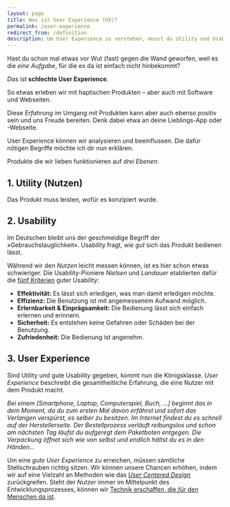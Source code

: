 ```yaml
---
layout: page
title: Was ist User Experience (UX)?
permalink: /user-experience
redirect_from: /definition
description: Um User Experience zu verstehen, musst du Utility und Usability kennen. Hier erkläre ich dir alle drei Begriffe.
---
```


Hast du schon mal etwas vor Wut (fast) gegen die Wand geworfen, weil es die _eine Aufgabe_, für die es da ist einfach nicht hinbekommt?

_Das_ ist **schlechte User Experience**.

So etwas erleben wir mit haptischen Produkten – aber auch mit Software und Webseiten.

Diese _Erfahrung_ im Umgang mit Produkten kann aber auch ebenso positiv sein und uns Freude bereiten. Denk dabei etwa an deine Lieblings-App oder -Webseite.

User Experience können wir analysieren und beeinflussen. Die dafür nötigen Begriffe möchte ich dir nun erklären.

Produkte die wir lieben funktionieren auf _drei Ebenen_:

## 1. Utility (Nutzen)

Das Produkt muss leisten, wofür es konzipiert wurde.

## 2.  Usability

Im Deutschen bleibt uns der geschmeidige Begriff der »Gebrauchstauglichkeit«. Usability fragt, _wie gut_ sich das Produkt bedienen lässt.

Während wir den _Nutzen_ leicht messen können, ist es hier schon etwas schwieriger. Die Usability-Pioniere _Nielsen_ und _Landauer_ etablierten dafür die [fünf Kriterien](/usability-measures) guter Usability:

-   **Effektivität:** Es lässt sich erledigen, was man damit erledigen möchte.
-   **Effizienz:** Die Benutzung ist mit angemessenem Aufwand möglich.
-   **Erlernbarkeit & Einprägsamkeit:** Die Bedienung lässt sich einfach erlernen und erinnern.
-   **Sicherheit:** Es entstehen keine Gefahren oder Schäden bei der Benutzung.
-   **Zufriedenheit:** Die Bedienung ist angenehm.

## 3. User Experience

Sind Utility und gute Usability gegeben, kommt nun die Königsklasse. _User Experience_ beschreibt die gesamtheitliche Erfahrung, die eine Nutzer mit dem Produkt macht.

_Bei einem [Smartphone, Laptop, Computerspiel, Buch, ...] beginnt das in dem Moment, da du zum ersten Mal davon erfährst und sofort das Verlangen verspürst, es selber zu besitzen. Im Internet findest du es schnell auf der Herstellerseite. Der Bestellprozess verläuft reibungslos und schon am nächsten Tag läufst du aufgeregt dem Paketboten entgegen. Die Verpackung öffnet sich wie von selbst und endlich hältst du es in den Händen..._

Um eine _gute User Experience_ zu erreichen, müssen sämtliche Stellschrauben richtig sitzen. Wir können unsere Chancen erhöhen, indem wir auf eine Vielzahl an Methoden wie das [_User Centered Design_](/ux-design-prozess) zurückgreifen. Steht der _Nutzer_ immer im Mittelpunkt des Entwicklungsprozesses, können wir [Technik erschaffen, die _für_ den Menschen da ist](/manifest).
